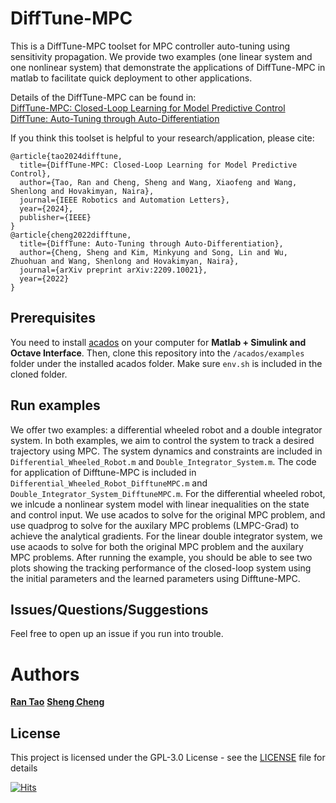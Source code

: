 # DiffTune-MPC

This is a DiffTune-MPC toolset for MPC controller auto-tuning using sensitivity propagation. We provide two examples (one linear system and one nonlinear system) that demonstrate the applications of DiffTune-MPC in matlab to facilitate quick deployment to other applications. 

Details of the DiffTune-MPC can be found in:<br />
[DiffTune-MPC: Closed-Loop Learning for Model Predictive Control](https://arxiv.org/abs/2312.11384)<br />
[DiffTune: Auto-Tuning through Auto-Differentiation](https://arxiv.org/abs/2209.10021)<br />

If you think this toolset is helpful to your research/application, please cite:<br />
```
@article{tao2024difftune,
  title={DiffTune-MPC: Closed-Loop Learning for Model Predictive Control},
  author={Tao, Ran and Cheng, Sheng and Wang, Xiaofeng and Wang, Shenlong and Hovakimyan, Naira},
  journal={IEEE Robotics and Automation Letters},
  year={2024},
  publisher={IEEE}
}
@article{cheng2022difftune,
  title={DiffTune: Auto-Tuning through Auto-Differentiation},
  author={Cheng, Sheng and Kim, Minkyung and Song, Lin and Wu, Zhuohuan and Wang, Shenlong and Hovakimyan, Naira},
  journal={arXiv preprint arXiv:2209.10021},
  year={2022}
}
```

## Prerequisites

You need to install [acados](https://docs.acados.org/index.html) on your computer for **Matlab + Simulink and Octave Interface**. Then, clone this repository into the ```/acados/examples``` folder under the installed acados folder. Make sure ```env.sh``` is included in the cloned folder.

## Run examples

We offer two examples: a differential wheeled robot and a double integrator system. In both examples, we aim to control the system to track a desired trajectory using MPC. The system dynamics and constraints are included in ```Differential_Wheeled_Robot.m``` and ```Double_Integrator_System.m```. The code for application of Difftune-MPC is included in ```Differential_Wheeled_Robot_DifftuneMPC.m``` and ```Double_Integrator_System_DifftuneMPC.m```. For the differential wheeled robot, we inlcude a nonlinear system model with linear inequalities on the state and control input. We use acados to solve for the original MPC problem, and use quadprog to solve for the auxilary MPC problems (LMPC-Grad) to achieve the analytical gradients. For the linear double integrator system, we use acaods to solve for both the original MPC problem and the auxilary MPC problems. After running the example, you should be able to see two plots showing the tracking performance of the closed-loop system using the initial parameters and the learned parameters using Difftune-MPC.

## Issues/Questions/Suggestions
Feel free to open up an issue if you run into trouble. 

# Authors

**[Ran Tao](https://github.com/RonaldTao)**
**[Sheng Cheng](https://github.com/Sheng-Cheng)**


## License

This project is licensed under the GPL-3.0 License - see the [LICENSE](LICENSE) file for details

[![Hits](https://hits.seeyoufarm.com/api/count/incr/badge.svg?url=https%3A%2F%2Fgithub.com%2FSheng-Cheng%2FDiffTuneOpenSource&count_bg=%2379C83D&title_bg=%23555555&icon=&icon_color=%23E7E7E7&title=hits&edge_flat=false)](https://hits.seeyoufarm.com)
